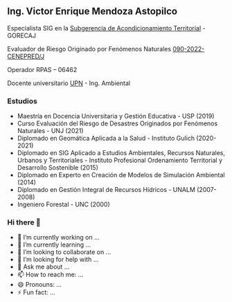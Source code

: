 ## Ing. Victor Enrique Mendoza Astopilco

Especialista SIG en la [Subgerencia de Acondicionamiento Territorial](https://zeeot.regioncajamarca.gob.pe/node/588) - GORECAJ

Evaluador de Riesgo Originado por Fenómenos Naturales
[090-2022-CENEPRED/J](https://renaerd.cenepred.gob.pe/renaerd/registro-de-evaluadores/)

Operador RPAS – 06462

Docente universitario [UPN](https://www.upn.edu.pe/carrera/ingenieria-ambiental) - Ing. Ambiental

### Estudios
* Maestría en Docencia Universitaria y Gestión Educativa - USP (2019)
* Curso Evaluación del Riesgo de Desastres Originados por Fenómenos Naturales - UNJ (2021)
* Diplomado en Geomática Aplicada a la Salud - Instituto Gulich (2020-2021)
* Diplomado en SIG Aplicado a Estudios Ambientales, Recursos Naturales, Urbanos y Territoriales - Instituto Profesional Ordenamiento Territorial y Desarrollo Sostenible (2015)
* Diplomado en Experto en Creación de Modelos de Simulación Ambiental (2014)
* Diplomado en Gestión Integral de Recursos Hídricos - UNALM (2007-2008)
* Ingeniero Forestal - UNC (2000)

### Hi there 👋
- 🔭 I’m currently working on ...
- 🌱 I’m currently learning ...
- 👯 I’m looking to collaborate on ...
- 🤔 I’m looking for help with ...
- 💬 Ask me about ...
- 📫 How to reach me: ...
- 😄 Pronouns: ...
- ⚡ Fun fact: ...

<!--
**victormendoza2/victormendoza2** is a ✨ _special_ ✨ repository because its `README.md` (this file) appears on your GitHub profile.

Here are some ideas to get you started:

- 🔭 I’m currently working on ...
- 🌱 I’m currently learning ...
- 👯 I’m looking to collaborate on ...
- 🤔 I’m looking for help with ...
- 💬 Ask me about ...
- 📫 How to reach me: ...
- 😄 Pronouns: ...
- ⚡ Fun fact: ...
-->
